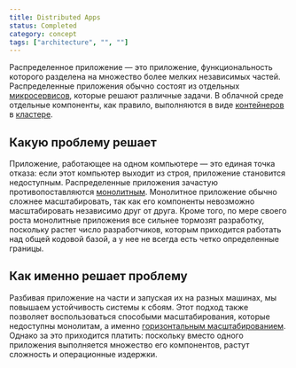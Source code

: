 ```yaml
---
title: Distributed Apps
status: Completed
category: concept
tags: ["architecture", "", ""]
---
```


Распределенное приложение — это приложение, функциональность которого разделена на множество более мелких независимых частей. 
Распределенные приложения обычно состоят из отдельных [микросервисов](/microservices-architecture/), которые решают различные задачи. 
В облачной среде отдельные компоненты, как правило, выполняются в виде [контейнеров](/ru/container/) в [кластере](/ru/cluster/).

## Какую проблему решает 

Приложение, работающее на одном компьютере — это единая точка отказа: если этот компьютер выходит из строя, приложение становится недоступным.
Распределенные приложения зачастую противопоставляются [монолитным](/monolithic-apps/).
Монолитное приложение обычно сложнее масштабировать, так как его компоненты невозможно масштабировать независимо друг от друга.
Кроме того, по мере своего роста монолитные приложения все сильнее тормозят разработку, поскольку растет число разработчиков, которым приходится работать над общей кодовой базой, а у нее не всегда есть четко определенные границы.

## Как именно решает проблему

Разбивая приложение на части и запуская их на разных машинах, мы повышаем устойчивость системы к сбоям. 
Этот подход также позволяет воспользоваться способыми масштабирования, которые недоступны монолитам, а именно [горизонтальным масштабированием](horizontal-scaling/). 
Однако за это приходится платить: поскольку вместо одного приложения выполняется множество его компонентов, растут сложность и операционные издержки.
